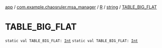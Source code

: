 [app](../../../index.md) / [com.example.chaosruler.msa_manager](../../index.md) / [R](../index.md) / [string](index.md) / [TABLE_BIG_FLAT](.)

# TABLE_BIG_FLAT

`static val TABLE_BIG_FLAT: `[`Int`](https://kotlinlang.org/api/latest/jvm/stdlib/kotlin/-int/index.html)
`static val TABLE_BIG_FLAT: `[`Int`](https://kotlinlang.org/api/latest/jvm/stdlib/kotlin/-int/index.html)